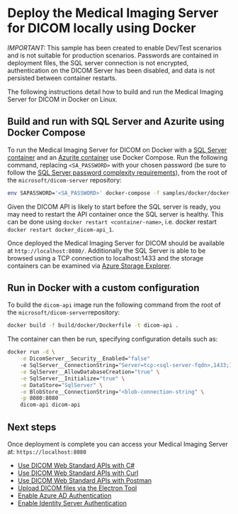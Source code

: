 # Deploy the Medical Imaging Server for DICOM locally using Docker

*IMPORTANT:* This sample has been created to enable Dev/Test scenarios and is not suitable for production scenarios. Passwords are contained in deployment files, the SQL server connection is not encrypted, authentication on the DICOM Server has been disabled, and data is not persisted between container restarts.

The following instructions detail how to build and run the Medical Imaging Server for DICOM in Docker on Linux.

## Build and run with SQL Server and Azurite using Docker Compose

To run the Medical Imaging Server for DICOM on Docker with a [SQL Server container](https://docs.microsoft.com/en-us/sql/linux/quickstart-install-connect-docker?view=sql-server-ver15&pivots=cs1-bash) and an [Azurite container](https://github.com/Azure/Azurite) use Docker Compose. Run the following command, replacing `<SA_PASSWORD>` with your chosen password (be sure to follow the [SQL Server password complexity requirements](https://docs.microsoft.com/en-us/sql/relational-databases/security/password-policy?view=sql-server-ver15#password-complexity)), from the root of the `microsoft/dicom-server` repository:

```bash
env SAPASSWORD='<SA_PASSWORD>' docker-compose -f samples/docker/docker-compose.yaml -p dicom-server up -d
```

Given the DICOM API is likely to start before the SQL server is ready, you may need to restart the API container once the SQL server is healthy. This can be done using `docker restart <container-name>`, i.e. docker restart `docker restart docker_dicom-api_1`.

Once deployed the Medical Imaging Server for DICOM should be available at `http://localhost:8080/`. Additionally the SQL Server is able to be browsed using a TCP connection to localhost:1433 and the storage containers can be examined via [Azure Storage Explorer](https://azure.microsoft.com/en-us/features/storage-explorer/).

## Run in Docker with a custom configuration

To build the `dicom-api` image run the following command from the root of the `microsoft/dicom-server`repository:

```bash
docker build -f build/docker/Dockerfile -t dicom-api .
```

The container can then be run, specifying configuration details such as:

```bash
docker run -d \
    -e DicomServer__Security__Enabled="false"
    -e SqlServer__ConnectionString="Server=tcp:<sql-server-fqdn>,1433;Initial Catalog=Dicom;Persist Security Info=False;User ID=sa;Password=<sql-sa-password>;MultipleActiveResultSets=False;Connection Timeout=30;" \
    -e SqlServer__AllowDatabaseCreation="true" \
    -e SqlServer__Initialize="true" \
    -e DataStore="SqlServer" \
    -e BlobStore__ConnectionString="<blob-connection-string" \
    -p 8080:8080
    dicom-api dicom-api
```

## Next steps

Once deployment is complete you can access your Medical Imaging Server at: ```https://localhost:8080```

 - [Use DICOM Web Standard APIs with C#](../tutorials/use-dicom-web-standard-apis-with-cc%23.md)
 - [Use DICOM Web Standard APIs with Curl](../tutorials/use-dicom-web-standard-apis-with-curl.md)
 - [Use DICOM Web Standard APIs with Postman](../tutorials/use-dicom-web-standard-apis-with-postman.md)
 - [Upload DICOM files via the Electron Tool](../../tools/dicom-web-electron)
 - [Enable Azure AD Authentication](../how-to-guides/enable-authentication-with-tokens.md)
 - [Enable Identity Server Authentication](../development/identity-server-authentication.md)
